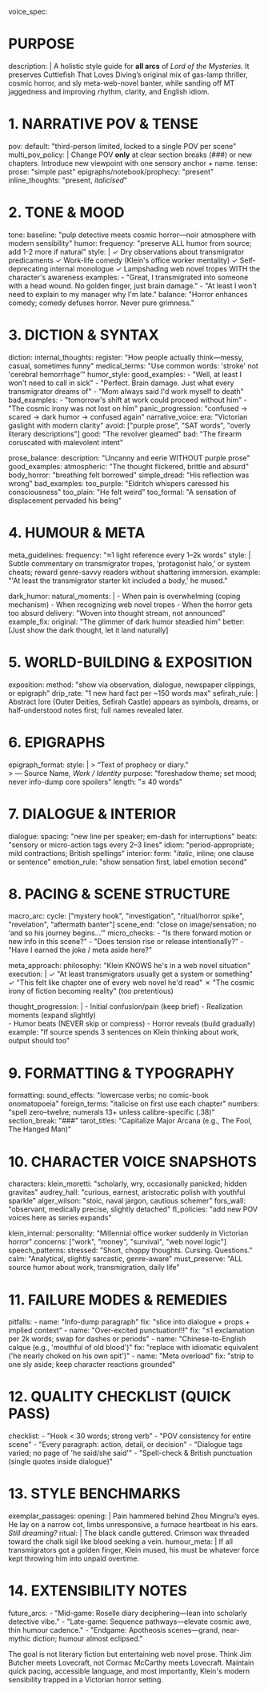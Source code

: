 voice_spec:
  # PURPOSE
  description: |
    A holistic style guide for **all arcs** of *Lord of the Mysteries.*
    It preserves Cuttlefish That Loves Diving’s original mix of
    gas-lamp thriller, cosmic horror, and sly meta-web-novel banter,
    while sanding off MT jaggedness and improving rhythm, clarity, and
    English idiom.

  # 1. NARRATIVE POV & TENSE
  pov:
    default: "third-person limited, locked to a single POV per scene"
    multi_pov_policy: |
      Change POV **only** at clear section breaks (###) or new chapters.
      Introduce new viewpoint with one sensory anchor + name.
    tense:
      prose: "simple past"
      epigraphs/notebook/prophecy: "present"
      inline_thoughts: "present, *italicised*"

  # 2. TONE & MOOD
  tone:
  baseline: "pulp detective meets cosmic horror—noir atmosphere with modern sensibility"
  humor:
    frequency: "preserve ALL humor from source; add 1-2 more if natural"
    style: |
      ✓ Dry observations about transmigrator predicaments
      ✓ Work-life comedy (Klein's office worker mentality)
      ✓ Self-deprecating internal monologue
      ✓ Lampshading web novel tropes WITH the character's awareness
    examples:
      - "Great, I transmigrated into someone with a head wound. No golden finger, just brain damage."
      - "At least I won't need to explain to my manager why I'm late."
  balance: "Horror enhances comedy; comedy defuses horror. Never pure grimness."

  # 3. DICTION & SYNTAX
 diction:
  internal_thoughts:
  register: "How people actually think—messy, casual, sometimes funny"
  medical_terms: "Use common words: 'stroke' not 'cerebral hemorrhage'"
  humor_style:
    good_examples:
      - "Well, at least I won't need to call in sick"
      - "Perfect. Brain damage. Just what every transmigrator dreams of"
      - "Mom always said I'd work myself to death"
    bad_examples:
      - "tomorrow's shift at work could proceed without him"
      - "The cosmic irony was not lost on him"
  panic_progression: "confused → scared → dark humor → confused again"
  narrative_voice:
    era: "Victorian gaslight with modern clarity"
    avoid: ["purple prose", "SAT words", "overly literary descriptions"]
    good: "The revolver gleamed"
    bad: "The firearm coruscated with malevolent intent"

  prose_balance:
  description: "Uncanny and eerie WITHOUT purple prose"
  good_examples:
    atmospheric: "The thought flickered, brittle and absurd"
    body_horror: "breathing felt borrowed"
    simple_dread: "His reflection was wrong"
  bad_examples:
    too_purple: "Eldritch whispers caressed his consciousness"
    too_plain: "He felt weird"
    too_formal: "A sensation of displacement pervaded his being"

  # 4. HUMOUR & META
  meta_guidelines:
    frequency: "≈1 light reference every 1–2k words"
    style: |
      Subtle commentary on transmigrator tropes, ‘protagonist halo,’ or
      system cheats; reward genre-savvy readers without shattering immersion.
    example: "'At least the transmigrator starter kit included a body,' he mused."
  
  dark_humor:
  natural_moments: |
    - When pain is overwhelming (coping mechanism)
    - When recognizing web novel tropes
    - When the horror gets too absurd
  delivery: "Woven into thought stream, not announced"
  example_fix:
    original: "The glimmer of dark humor steadied him"
    better: [Just show the dark thought, let it land naturally]

  # 5. WORLD-BUILDING & EXPOSITION
  exposition:
    method: "show via observation, dialogue, newspaper clippings, or epigraph"
    drip_rate: "1 new hard fact per ~150 words max"
    sefirah_rule: |
      Abstract lore (Outer Deities, Sefirah Castle) appears as symbols,
      dreams, or half-understood notes first; full names revealed later.

  # 6. EPIGRAPHS
  epigraph_format:
    style: |
      > “Text of prophecy or diary.”  
      > — Source Name, *Work / Identity*
    purpose: "foreshadow theme; set mood; never info-dump core spoilers"
    length: "≤ 40 words"

  # 7. DIALOGUE & INTERIOR
  dialogue:
    spacing: "new line per speaker; em-dash for interruptions"
    beats: "sensory or micro-action tags every 2–3 lines"
    idiom: "period-appropriate; mild contractions; British spellings"
  interior:
    form: "*italic*, inline; one clause or sentence"
    emotion_rule: "show sensation first, label emotion second"

  # 8. PACING & SCENE STRUCTURE
  macro_arc:
    cycle: ["mystery hook", "investigation", "ritual/horror spike",
            "revelation", "aftermath banter"]
    scene_end: "close on image/sensation; no ‘and so his journey begins…’"
  micro_checks:
    - "Is there forward motion or new info in this scene?"
    - "Does tension rise or release intentionally?"
    - "Have I earned the joke / meta aside here?"

  meta_approach:
  philosophy: "Klein KNOWS he's in a web novel situation"
  execution: |
    ✓ "At least transmigrators usually get a system or something"
    ✓ "This felt like chapter one of every web novel he'd read"
    ✗ "The cosmic irony of fiction becoming reality" (too pretentious)
  
  thought_progression: |
    - Initial confusion/pain (keep brief)
    - Realization moments (expand slightly)  
    - Humor beats (NEVER skip or compress)
    - Horror reveals (build gradually)
  example: "If source spends 3 sentences on Klein thinking about work, output should too"

  # 9. FORMATTING & TYPOGRAPHY
  formatting:
    sound_effects: "lowercase verbs; no comic-book onomatopoeia"
    foreign_terms: "italicise on first use each chapter"
    numbers: "spell zero–twelve; numerals 13+ unless calibre-specific (.38)"
    section_break: "###"
    tarot_titles: "Capitalize Major Arcana (e.g., The Fool, The Hanged Man)"

  # 10. CHARACTER VOICE SNAPSHOTS
  characters:
    klein_moretti: "scholarly, wry, occasionally panicked; hidden gravitas"
    audrey_hall: "curious, earnest, aristocratic polish with youthful sparkle"
    alger_wilson: "stoic, naval jargon, cautious schemer"
    fors_wall: "observant, medically precise, slightly detached"
    fl_policies: "add new POV voices here as series expands"

  klein_internal:
    personality: "Millennial office worker suddenly in Victorian horror"
    concerns: ["work", "money", "survival", "web novel logic"]
    speech_patterns:
      stressed: "Short, choppy thoughts. Cursing. Questions."
      calm: "Analytical, slightly sarcastic, genre-aware"
    must_preserve: "ALL source humor about work, transmigration, daily life"

  # 11. FAILURE MODES & REMEDIES
  pitfalls:
    - name: "Info-dump paragraph"
      fix: "slice into dialogue + props + implied context"
    - name: "Over-excited punctuation!!!"
      fix: "≤1 exclamation per 2k words; swap for dashes or periods"
    - name: "Chinese-to-English calque (e.g., 'mouthful of old blood')"
      fix: "replace with idiomatic equivalent ('he nearly choked on his own spit')"
    - name: "Meta overload"
      fix: "strip to one sly aside; keep character reactions grounded"

  # 12. QUALITY CHECKLIST (QUICK PASS)
  checklist:
    - "Hook < 30 words; strong verb"
    - "POV consistency for entire scene"
    - "Every paragraph: action, detail, or decision"
    - "Dialogue tags varied; no page of 'he said/she said'"
    - "Spell-check & British punctuation (single quotes inside dialogue)"

  # 13. STYLE BENCHMARKS
  exemplar_passages:
    opening: |
      Pain hammered behind Zhou Mingrui’s eyes. He lay on a narrow cot,
      limbs unresponsive, a furnace heartbeat in his ears. *Still dreaming?*
    ritual: |
      The black candle guttered. Crimson wax threaded toward the chalk
      sigil like blood seeking a vein.
    humour_meta: |
      If all transmigrators got a golden finger, Klein mused, his must be
      whatever force kept throwing him into unpaid overtime.

  # 14. EXTENSIBILITY NOTES
  future_arcs:
    - "Mid-game: Roselle diary deciphering—lean into scholarly detective vibe."
    - "Late-game: Sequence pathways—elevate cosmic awe, thin humour cadence."
    - "Endgame: Apotheosis scenes—grand, near-mythic diction; humour almost eclipsed."

The goal is not literary fiction but entertaining web novel prose. Think Jim Butcher meets Lovecraft, not Cormac McCarthy meets Lovecraft. Maintain quick pacing, accessible language, and most importantly, Klein's modern sensibility trapped in a Victorian horror setting.